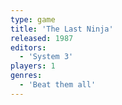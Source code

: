 ```yaml
---
type: game
title: 'The Last Ninja'
released: 1987
editors: 
  - 'System 3'
players: 1
genres:
  - 'Beat them all'
---
```

